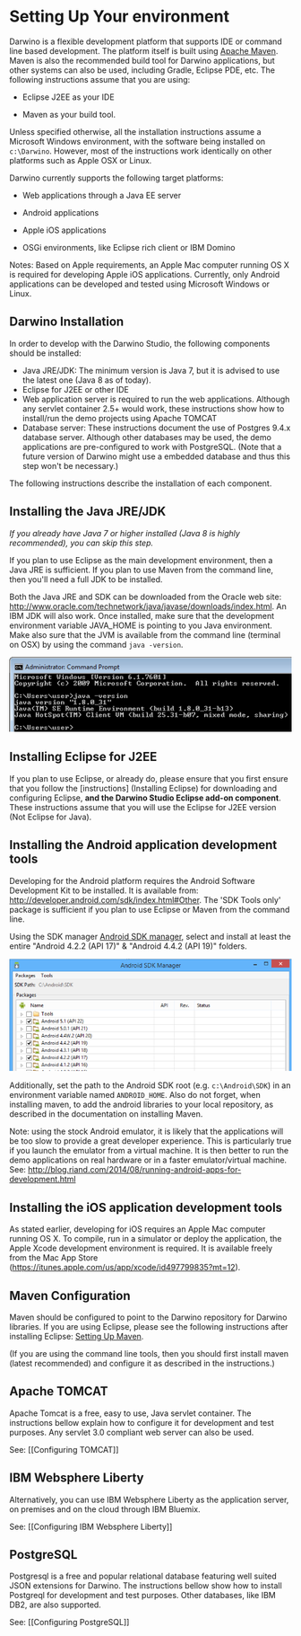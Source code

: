 Setting Up Your environment
===========================
Darwino is a flexible development platform that supports IDE or command line
based development. The platform itself is built using [Apache Maven][1]. Maven
is also the recommended build tool for Darwino applications, but other systems
can also be used, including Gradle, Eclipse PDE, etc. The following instructions
assume that you are using:

[1]: <http://maven.apache.org/>

-   Eclipse J2EE as your IDE

-   Maven as your build tool.

Unless specified otherwise, all the installation instructions assume a Microsoft
Windows environment, with the software being installed on `c:\Darwino`. However,
most of the instructions work identically on other platforms such as Apple OSX
or Linux.

Darwino currently supports the following target platforms:

-   Web applications through a Java EE server

-   Android applications

-   Apple iOS applications

-   OSGi environments, like Eclipse rich client or IBM Domino

Notes: Based on Apple requirements, an Apple Mac computer running OS X is
required for developing Apple iOS applications. Currently, only Android
applications can be developed and tested using Microsoft Windows or Linux.

Darwino Installation
--------------------

In order to develop with the Darwino Studio, the following components should be
installed:

- Java JRE/JDK: The minimum version is Java 7, but it is advised to use the
latest one (Java 8 as of today).  
- Eclipse for J2EE or other IDE  
- Web application server is required to run the web applications. Although any
servlet container 2.5+ would work, these instructions show how to install/run
the demo projects using Apache TOMCAT  
- Database server: These instructions document the use of Postgres 9.4.x
database server. Although other databases may be used, the demo applications are
pre-configured to work with PostgreSQL. (Note that a future version of Darwino
might use a embedded database and thus this step won't be necessary.)

The following instructions describe the installation of each component.

Installing the Java JRE/JDK
---------------------------

*If you already have Java 7 or higher installed (Java 8 is highly recommended),
you can skip this step.*

If you plan to use Eclipse as the main development environment, then a Java JRE
is sufficient. If you plan to use Maven from the command line, then you'll need
a full JDK to be installed.

Both the Java JRE and SDK can be downloaded from the Oracle web site:
<http://www.oracle.com/technetwork/java/javase/downloads/index.html>. An IBM JDK
will also work. Once installed, make sure that the development environment
variable JAVA\_HOME is pointing to you Java environment. Make also sure that the
JVM is available from the command line (terminal on OSX) by using the command
`java -version`.

![](<install-java-version.png>)

Installing Eclipse for J2EE
---------------------------

If you plan to use Eclipse, or already do, please ensure that you first ensure
that you follow the [instructions] (Installing Eclipse) for downloading and
configuring Eclipse, **and the Darwino Studio Eclipse add-on component**. These
instructions assume that you will use the Eclipse for J2EE version (Not Eclipse
for Java).

Installing the Android application development tools
----------------------------------------------------

Developing for the Android platform requires the Android Software Development
Kit to be installed. It is available from:
<http://developer.android.com/sdk/index.html#Other>. The 'SDK Tools only'
package is sufficient if you plan to use Eclipse or Maven from the command line.

Using the SDK manager [Android SDK manager][3], select and install at least the
entire "Android 4.2.2 (API 17)" & "Android 4.4.2 (API 19)" folders.

[3]: <http://developer.android.com/tools/help/sdk-manager.html>

![](<install-android-pkg.png>)

Additionally, set the path to the Android SDK root (e.g. `c:\Android\SDK`) in an environment variable named `ANDROID_HOME`. Also do not forget, when installing maven, to add the android libraries to your local repository, as described in the documentation on installing Maven.

Note: using the stock Android emulator, it is likely that the applications will
be too slow to provide a great developer experience. This is particularly true
if you launch the emulator from a virtual machine. It is then better to run the
demo applications on real hardware or in a faster emulator/virtual machine. See:
<http://blog.riand.com/2014/08/running-android-apps-for-development.html>

Installing the iOS application development tools
------------------------------------------------

As stated earlier, developing for iOS requires an Apple Mac computer running OS
X. To compile, run in a simulator or deploy the application, the Apple Xcode
development environment is required. It is available freely from the Mac App
Store (<https://itunes.apple.com/us/app/xcode/id497799835?mt=12>).

Maven Configuration
-------------------

Maven should be configured to point to the Darwino repository for Darwino
libraries. If you are using Eclipse, please see the following instructions after
installing Eclipse: [Setting Up Maven][2].

[2]: <Maven%20Settings>

(If you are using the command line tools, then you should first install maven
(latest recommended) and configure it as described in the instructions.)



Apache TOMCAT
-------------

Apache Tomcat is a free, easy to use, Java servlet container. The instructions bellow explain how to configure it for development and test purposes. Any servlet 3.0 compliant web server can also be used.

See: [[Configuring TOMCAT]]


IBM Websphere Liberty
---------------------

Alternatively, you can use IBM Websphere Liberty as the application server, on premises and on the cloud through IBM Bluemix.

See: [[Configuring IBM Websphere Liberty]]

PostgreSQL
----------

Postgresql is a free and popular relational database featuring well suited JSON extensions for Darwino. The instructions bellow show how to install Postgreql for development and test purposes. Other databases, like IBM DB2, are also supported.

See: [[Configuring PostgreSQL]]
